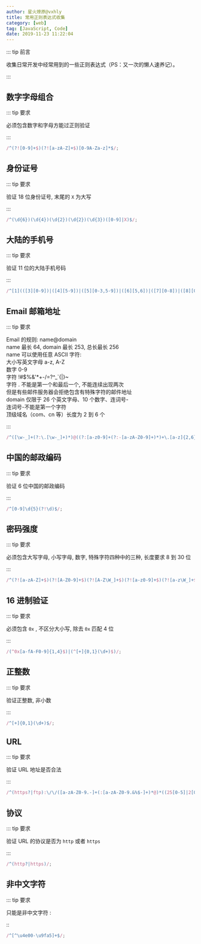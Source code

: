 ```yaml
---
author: 星火燎原@vxhly
title: 常用正则表达式收集
category: [web]
tag: [JavaScript, Code]
date: 2019-11-23 11:22:04
---
```


::: tip 前言

收集日常开发中经常用到的一些正则表达式（PS：又一次的懒人速养记）。

:::

<!-- more -->

## 数字字母组合

::: tip 要求

必须包含数字和字母方能过正则验证

:::

```js
/^(?![0-9]+$)(?![a-zA-Z]+$)[0-9A-Za-z]*$/;
```

## 身份证号

::: tip 要求

验证 18 位身份证号, 末尾的 `X` 为大写

:::

```js
/^(\d{6})(\d{4})(\d{2})(\d{2})(\d{3})([0-9]|X)$/;
```

## 大陆的手机号

::: tip 要求

验证 11 位的大陆手机号码

:::

```js
/^[1](([3][0-9])|([4][5-9])|([5][0-3,5-9])|([6][5,6])|([7][0-8])|([8][0-9])|([9][1,8,9]))[0-9]{8}$/;
```

## Email 邮箱地址

::: tip 要求

Email 的规则: name@domain<br/> name 最长 64, domain 最长 253, 总长最长 256<br/> name 可以使用任意 ASCII 字符:<br/> 大小写英文字母 a-z, A-Z<br/> 数字 0-9<br/> 字符 !#$%&'\*+-/=?^\_`{|}~<br/> 字符 . 不能是第一个和最后一个, 不能连续出现两次<br/> 但是有些邮件服务器会拒绝包含有特殊字符的邮件地址<br/> domain 仅限于 26 个英文字母、10 个数字、连词号-<br/> 连词号-不能是第一个字符<br/> 顶级域名（com、cn 等）长度为 2 到 6 个

:::

```js
/^([\w-_]+(?:\.[\w-_]+)*)@((?:[a-z0-9]+(?:-[a-zA-Z0-9]+)*)+\.[a-z]{2,6})$/i;
```

## 中国的邮政编码

::: tip 要求

验证 6 位中国的邮政编码

:::

```js
/^[0-9]\d{5}(?!\d)$/;
```

## 密码强度

::: tip 要求

必须包含大写字母, 小写字母, 数字, 特殊字符四种中的三种, 长度要求 8 到 30 位

:::

```js
/^(?![a-zA-Z]+$)(?![A-Z0-9]+$)(?![A-Z\W_]+$)(?![a-z0-9]+$)(?![a-z\W_]+$)(?![0-9\W_]+$)[a-zA-Z0-9\W_]{8,30}$/;
```

## 16 进制验证

::: tip 要求

必须包含 `0x` , 不区分大小写, 除去 `0x` 匹配 4 位

:::

```js
/(^0x[a-fA-F0-9]{1,4}$)|(^[+]{0,1}(\d+)$)/;
```

## 正整数

::: tip 要求

验证正整数, 非小数

:::

```js
/^[+]{0,1}(\d+)$/;
```

## URL

::: tip 要求

验证 URL 地址是否合法

:::

```js
/^(https?|ftp):\/\/([a-zA-Z0-9.-]+(:[a-zA-Z0-9.&%$-]+)*@)*((25[0-5]|2[0-4][0-9]|1[0-9]{2}|[1-9][0-9]?)(\.(25[0-5]|2[0-4][0-9]|1[0-9]{2}|[1-9]?[0-9])){3}|([a-zA-Z0-9-]+\.)*[a-zA-Z0-9-]+\.(com|edu|gov|int|mil|net|org|biz|arpa|info|name|pro|aero|coop|museum|[a-zA-Z]{2}))(:[0-9]+)*(\/($|[a-zA-Z0-9.,?'\\+&%$#=~_-]+))*$/;
```

## 协议

::: tip 要求

验证 URL 的协议是否为 `http` 或者 `https`

:::

```js
/^(http?|https)/;
```

## 非中文字符

::: tip 要求

只能是非中文字符 :

::

```js
/^[^\u4e00-\u9fa5]+$/;
```
